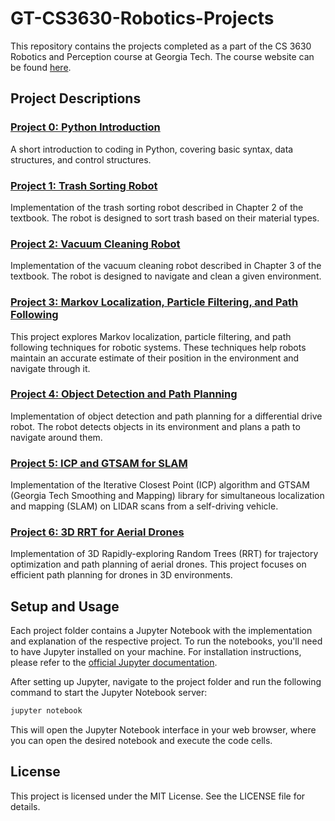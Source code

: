 # GT-CS3630-Robotics-Projects

This repository contains the projects completed as a part of the CS 3630 Robotics and Perception course at Georgia Tech. The course website can be found [here](https://www.roboticsbook.org/intro.html).

## Project Descriptions

### [Project 0: Python Introduction](./Project0)
A short introduction to coding in Python, covering basic syntax, data structures, and control structures.

### [Project 1: Trash Sorting Robot](./Project1)
Implementation of the trash sorting robot described in Chapter 2 of the textbook. The robot is designed to sort trash based on their material types.

### [Project 2: Vacuum Cleaning Robot](./Project2)
Implementation of the vacuum cleaning robot described in Chapter 3 of the textbook. The robot is designed to navigate and clean a given environment.

### [Project 3: Markov Localization, Particle Filtering, and Path Following](./Project3)
This project explores Markov localization, particle filtering, and path following techniques for robotic systems. These techniques help robots maintain an accurate estimate of their position in the environment and navigate through it.

### [Project 4: Object Detection and Path Planning](./Project4)
Implementation of object detection and path planning for a differential drive robot. The robot detects objects in its environment and plans a path to navigate around them.

### [Project 5: ICP and GTSAM for SLAM](./Project5)
Implementation of the Iterative Closest Point (ICP) algorithm and GTSAM (Georgia Tech Smoothing and Mapping) library for simultaneous localization and mapping (SLAM) on LIDAR scans from a self-driving vehicle.

### [Project 6: 3D RRT for Aerial Drones](./Project6)
Implementation of 3D Rapidly-exploring Random Trees (RRT) for trajectory optimization and path planning of aerial drones. This project focuses on efficient path planning for drones in 3D environments.

## Setup and Usage

Each project folder contains a Jupyter Notebook with the implementation and explanation of the respective project. To run the notebooks, you'll need to have Jupyter installed on your machine. For installation instructions, please refer to the [official Jupyter documentation](https://jupyter.org/install).

After setting up Jupyter, navigate to the project folder and run the following command to start the Jupyter Notebook server:

```bash
jupyter notebook
```

This will open the Jupyter Notebook interface in your web browser, where you can open the desired notebook and execute the code cells.

## License

This project is licensed under the MIT License. See the LICENSE file for details.
